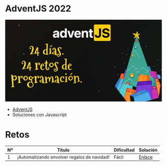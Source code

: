 # AdventJS 2022

![](./adventjs2022.png)

- [AdventJS](https://adventjs.dev/ "AdventJS")
- Soluciones con Javascript

# Retos

| Nº  | Título                                      | Dificultad | Solución                                                                |
| --- | ------------------------------------------- | ---------- | ----------------------------------------------------------------------- |
| 1   | ¡Automatizando envolver regalos de navidad! | Fácil      | [Enlace](https://github.com/facindito/adventjs2022/tree/master/reto-01) |
